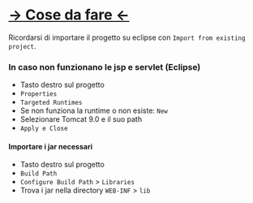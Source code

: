 # [→ Cose da fare ←](https://github.com/users/AlfredoUNISA/projects/2)

Ricordarsi di importare il progetto su eclipse con `Import from existing project`.

### In caso non funzionano le jsp e servlet (Eclipse)
- Tasto destro sul progetto
- `Properties`
- `Targeted Runtimes`
- Se non funziona la runtime o non esiste: `New`
- Selezionare Tomcat 9.0 e il suo path
- `Apply e Close`

#### Importare i jar necessari
- Tasto destro sul progetto
- `Build Path`
- `Configure Build Path` > `Libraries`
- Trova i jar nella directory `WEB-INF` > `lib`
